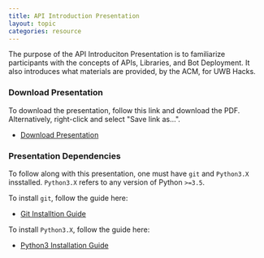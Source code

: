```yaml
---
title: API Introduction Presentation
layout: topic
categories: resource
---
```


The purpose of the API Introduciton Presentation is to familiarize participants
with the concepts of APIs, Libraries, and Bot Deployment. It also introduces
what materials are provided, by the ACM, for UWB Hacks.

### Download Presentation

To download the presentation, follow this link and download the PDF. 
Alternatively, right-click and select "Save link as...".

 - [Download Presentation][pdf-presentation]

### Presentation Dependencies

To follow along with this presentation, one must have `git` and `Python3.X` insstalled.
`Python3.X` refers to any version of Python `>=3.5`.

To install `git`, follow the guide here:

  - [Git Installtion Guide][git-install]

To install `Python3.X`, follow the guide here:

  - [Python3 Installation Guide][python-install]


[pdf-presentation]: /source/ACM_API_Introduction.pdf
[git-install]: /Getting-Started-With-Git.html
[python-install]: /Installing-Software.html
